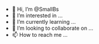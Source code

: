 - 👋 Hi, I’m @SmallBs
- 👀 I’m interested in ...
- 🌱 I’m currently learning ...
- 💞️ I’m looking to collaborate on ...
- 📫 How to reach me ...

<!---
SmallBs/SmallBs is a ✨ special ✨ repository because its `README.md` (this file) appears on your GitHub profile.
You can click the Preview link to take a look at your changes.
--->
